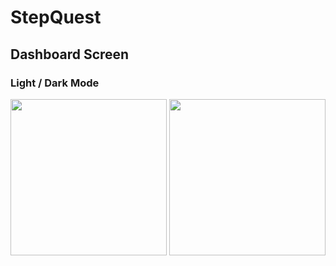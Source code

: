 # StepQuest

## Dashboard Screen

### Light / Dark Mode
<img src="https://imgur.com/AaV2Hj5.png" width="250" /> <img src="https://imgur.com/qefSJHg.png" width="250" />

